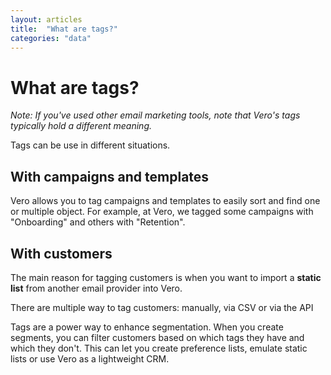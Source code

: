 ```yaml
---
layout: articles
title:  "What are tags?"
categories: "data"
---
```


# What are tags?

*Note: If you've used other email marketing tools, note that Vero's tags typically hold a different meaning.*

Tags can be use in different situations.

## With campaigns and templates

Vero allows you to tag campaigns and templates to easily sort and find one or multiple object. For example, at Vero, we tagged some campaigns with "Onboarding" and others with "Retention".

## With customers

The main reason for tagging customers is when you want to import a **static list** from another email provider into Vero.

There are multiple way to tag customers: manually, via CSV or via the API

Tags are a power way to enhance segmentation. When you create segments, you can filter customers based on which tags they have and which they don't. This can let you create preference lists, emulate static lists or use Vero as a lightweight CRM.